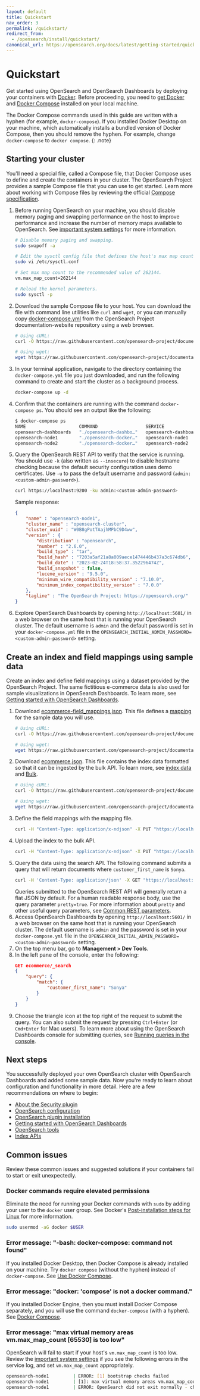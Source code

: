 ```yaml
---
layout: default
title: Quickstart
nav_order: 3
permalink: /quickstart/
redirect_from: 
  - /opensearch/install/quickstart/
canonical_url: https://opensearch.org/docs/latest/getting-started/quickstart/
---
```


# Quickstart

Get started using OpenSearch and OpenSearch Dashboards by deploying your containers with [Docker](https://www.docker.com/). Before proceeding, you need to [get Docker](https://docs.docker.com/get-docker/) and [Docker Compose](https://github.com/docker/compose) installed on your local machine. 

The Docker Compose commands used in this guide are written with a hyphen (for example, `docker-compose`). If you installed Docker Desktop on your machine, which automatically installs a bundled version of Docker Compose, then you should remove the hyphen. For example, change `docker-compose` to `docker compose`.
{: .note}

## Starting your cluster

You'll need a special file, called a Compose file, that Docker Compose uses to define and create the containers in your cluster. The OpenSearch Project provides a sample Compose file that you can use to get started. Learn more about working with Compose files by reviewing the official [Compose specification](https://docs.docker.com/compose/compose-file/).

1. Before running OpenSearch on your machine, you should disable memory paging and swapping performance on the host to improve performance and increase the number of memory maps available to OpenSearch. See [important system settings]({{site.url}}{{site.baseurl}}/opensearch/install/important-settings/) for more information.
    ```bash
    # Disable memory paging and swapping.
    sudo swapoff -a

    # Edit the sysctl config file that defines the host's max map count.
    sudo vi /etc/sysctl.conf

    # Set max map count to the recommended value of 262144.
    vm.max_map_count=262144

    # Reload the kernel parameters.
    sudo sysctl -p
    ```  
1. Download the sample Compose file to your host. You can download the file with command line utilities like `curl` and `wget`, or you can manually copy [docker-compose.yml](https://github.com/opensearch-project/documentation-website/blob/{{site.opensearch_major_minor_version}}/assets/examples/docker-compose.yml) from the OpenSearch Project documentation-website repository using a web browser.
    ```bash
    # Using cURL:
    curl -O https://raw.githubusercontent.com/opensearch-project/documentation-website/{{site.opensearch_major_minor_version}}/assets/examples/docker-compose.yml

    # Using wget:
    wget https://raw.githubusercontent.com/opensearch-project/documentation-website/{{site.opensearch_major_minor_version}}/assets/examples/docker-compose.yml
    ```
1. In your terminal application, navigate to the directory containing the `docker-compose.yml` file you just downloaded, and run the following command to create and start the cluster as a background process.
    ```bash
    docker-compose up -d
    ```
1. Confirm that the containers are running with the command `docker-compose ps`. You should see an output like the following:
    ```bash
    $ docker-compose ps
    NAME                    COMMAND                  SERVICE                 STATUS              PORTS
    opensearch-dashboards   "./opensearch-dashbo…"   opensearch-dashboards   running             0.0.0.0:5601->5601/tcp
    opensearch-node1        "./opensearch-docker…"   opensearch-node1        running             0.0.0.0:9200->9200/tcp, 9300/tcp, 0.0.0.0:9600->9600/tcp, 9650/tcp
    opensearch-node2        "./opensearch-docker…"   opensearch-node2        running             9200/tcp, 9300/tcp, 9600/tcp, 9650/tcp
    ```
1. Query the OpenSearch REST API to verify that the service is running. You should use `-k` (also written as `--insecure`) to disable hostname checking because the default security configuration uses demo certificates. Use `-u` to pass the default username and password (`admin:<custom-admin-password>`).
    ```bash
    curl https://localhost:9200 -ku admin:<custom-admin-password>
    ```
    Sample response:
    ```json
    {
        "name" : "opensearch-node1",
        "cluster_name" : "opensearch-cluster",
        "cluster_uuid" : "W0B8gPotTAajhMPbC9D4ww",
        "version" : {
            "distribution" : "opensearch",
            "number" : "2.6.0",
            "build_type" : "tar",
            "build_hash" : "7203a5af21a8a009aece1474446b437a3c674db6",
            "build_date" : "2023-02-24T18:58:37.352296474Z",
            "build_snapshot" : false,
            "lucene_version" : "9.5.0",
            "minimum_wire_compatibility_version" : "7.10.0",
            "minimum_index_compatibility_version" : "7.0.0"
        },
        "tagline" : "The OpenSearch Project: https://opensearch.org/"
    }
    ```
1. Explore OpenSearch Dashboards by opening `http://localhost:5601/` in a web browser on the same host that is running your OpenSearch cluster. The default username is `admin` and the default password is set in your `docker-compose.yml` file in the `OPENSEARCH_INITIAL_ADMIN_PASSWORD=<custom-admin-password>` setting.

## Create an index and field mappings using sample data

Create an index and define field mappings using a dataset provided by the OpenSearch Project. The same fictitious e-commerce data is also used for sample visualizations in OpenSearch Dashboards. To learn more, see [Getting started with OpenSearch Dashboards]({{site.url}}{{site.baseurl}}/dashboards/index/).

1. Download [ecommerce-field_mappings.json](https://github.com/opensearch-project/documentation-website/blob/{{site.opensearch_major_minor_version}}/assets/examples/ecommerce-field_mappings.json). This file defines a [mapping]({{site.url}}{{site.baseurl}}/opensearch/mappings/) for the sample data you will use.
    ```bash
    # Using cURL:
    curl -O https://raw.githubusercontent.com/opensearch-project/documentation-website/{{site.opensearch_major_minor_version}}/assets/examples/ecommerce-field_mappings.json

    # Using wget:
    wget https://raw.githubusercontent.com/opensearch-project/documentation-website/{{site.opensearch_major_minor_version}}/assets/examples/ecommerce-field_mappings.json
    ```
1. Download [ecommerce.json](https://github.com/opensearch-project/documentation-website/blob/{{site.opensearch_major_minor_version}}/assets/examples/ecommerce.json). This file contains the index data formatted so that it can be ingested by the bulk API. To learn more, see [index data]({{site.url}}{{site.baseurl}}/opensearch/index-data/) and [Bulk]({{site.url}}{{site.baseurl}}/api-reference/document-apis/bulk/).
    ```bash
    # Using cURL:
    curl -O https://raw.githubusercontent.com/opensearch-project/documentation-website/{{site.opensearch_major_minor_version}}/assets/examples/ecommerce.json

    # Using wget:
    wget https://raw.githubusercontent.com/opensearch-project/documentation-website/{{site.opensearch_major_minor_version}}/assets/examples/ecommerce.json
    ```
1. Define the field mappings with the mapping file.
    ```bash
    curl -H "Content-Type: application/x-ndjson" -X PUT "https://localhost:9200/ecommerce" -ku admin:<custom-admin-password> --data-binary "@ecommerce-field_mappings.json"
    ```
1. Upload the index to the bulk API.
    ```bash
    curl -H "Content-Type: application/x-ndjson" -X PUT "https://localhost:9200/ecommerce/_bulk" -ku admin:<custom-admin-password> --data-binary "@ecommerce.json"
    ```
1. Query the data using the search API. The following command submits a query that will return documents where `customer_first_name` is `Sonya`.
    ```bash
    curl -H 'Content-Type: application/json' -X GET "https://localhost:9200/ecommerce/_search?pretty=true" -ku admin:<custom-admin-password> -d' {"query":{"match":{"customer_first_name":"Sonya"}}}'
    ```
    Queries submitted to the OpenSearch REST API will generally return a flat JSON by default. For a human readable response body, use the query parameter `pretty=true`. For more information about `pretty` and other useful query parameters, see [Common REST parameters]({{site.url}}{{site.baseurl}}/opensearch/common-parameters/).
1. Access OpenSearch Dashboards by opening `http://localhost:5601/` in a web browser on the same host that is running your OpenSearch cluster. The default username is `admin` and the password is set in your `docker-compose.yml` file in the `OPENSEARCH_INITIAL_ADMIN_PASSWORD=<custom-admin-password>` setting.
1. On the top menu bar, go to **Management > Dev Tools**.
1. In the left pane of the console, enter the following:
    ```json
    GET ecommerce/_search
    {
        "query": {
            "match": {
                "customer_first_name": "Sonya"
            }
        }
    }
    ```
1. Choose the triangle icon at the top right of the request to submit the query. You can also submit the request by pressing `Ctrl+Enter` (or `Cmd+Enter` for Mac users). To learn more about using the OpenSearch Dashboards console for submitting queries, see [Running queries in the console]({{site.url}}{{site.baseurl}}/dashboards/run-queries/).

## Next steps

You successfully deployed your own OpenSearch cluster with OpenSearch Dashboards and added some sample data. Now you're ready to learn about configuration and functionality in more detail. Here are a few recommendations on where to begin:
- [About the Security plugin]({{site.url}}{{site.baseurl}}/security/index/)
- [OpenSearch configuration]({{site.url}}{{site.baseurl}}/install-and-configure/configuring-opensearch/)
- [OpenSearch plugin installation]({{site.url}}{{site.baseurl}}/opensearch/install/plugins/)
- [Getting started with OpenSearch Dashboards]({{site.url}}{{site.baseurl}}/dashboards/index/)
- [OpenSearch tools]({{site.url}}{{site.baseurl}}/tools/index/)
- [Index APIs]({{site.url}}{{site.baseurl}}/api-reference/index-apis/index/)

## Common issues

Review these common issues and suggested solutions if your containers fail to start or exit unexpectedly.

### Docker commands require elevated permissions

Eliminate the need for running your Docker commands with `sudo` by adding your user to the `docker` user group. See Docker's [Post-installation steps for Linux](https://docs.docker.com/engine/install/linux-postinstall/) for more information.
```bash
sudo usermod -aG docker $USER
```

### Error message: "-bash: docker-compose: command not found"

If you installed Docker Desktop, then Docker Compose is already installed on your machine. Try `docker compose` (without the hyphen) instead of `docker-compose`. See [Use Docker Compose](https://docs.docker.com/get-started/08_using_compose/).

### Error message: "docker: 'compose' is not a docker command."

If you installed Docker Engine, then you must install Docker Compose separately, and you will use the command `docker-compose` (with a hyphen). See [Docker Compose](https://github.com/docker/compose).

### Error message: "max virtual memory areas vm.max_map_count [65530] is too low"

OpenSearch will fail to start if your host's `vm.max_map_count` is too low. Review the [important system settings]({{site.url}}{{site.baseurl}}/opensearch/install/important-settings/) if you see the following errors in the service log, and set `vm.max_map_count` appropriately.
```bash
opensearch-node1         | ERROR: [1] bootstrap checks failed
opensearch-node1         | [1]: max virtual memory areas vm.max_map_count [65530] is too low, increase to at least [262144]
opensearch-node1         | ERROR: OpenSearch did not exit normally - check the logs at /usr/share/opensearch/logs/opensearch-cluster.log
```
